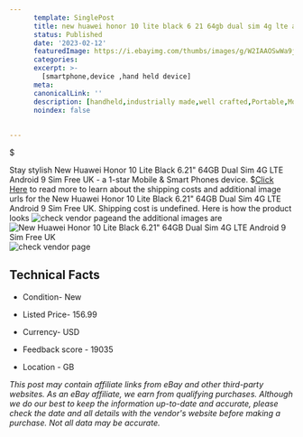 ```yaml
---
      template: SinglePost
      title: new huawei honor 10 lite black 6 21 64gb dual sim 4g lte android 9 sim free uk
      status: Published
      date: '2023-02-12'
      featuredImage: https://i.ebayimg.com/thumbs/images/g/W2IAAOSwWa9jgS2q/s-l225.jpg
      categories: 
      excerpt: >-
        [smartphone,device ,hand held device]
      meta:
      canonicalLink: ''
      description: [handheld,industrially made,well crafted,Portable,Mobile,Compact,Convenient,Lightweight,Maneuverable,Man-portable,Miniature,Carriable,Hand-held,Light,Holdable,Transportable,Mobile device,Pocket-sized,On-the-go,Wireless,Cordless,Compact size,Convenient size, smartphone,device ,hand held device]
      noindex: false
      
        
---
```

$

Stay stylish New Huawei Honor 10 Lite Black 6.21" 64GB Dual Sim 4G LTE Android 9 Sim Free UK - a 1-star Mobile & Smart Phones device.
$[Click Here](https://www.ebay.com/itm/334641961189?hash=item4dea3718e5%3Ag%3AW2IAAOSwWa9jgS2q&mkevt=1&mkcid=1&mkrid=711-53200-19255-0&campid=%253CePNCampaignId%253E&customid=%253CreferenceId%253E&toolid=10049) to read more to learn about the shipping costs and additional image urls for the New Huawei Honor 10 Lite Black 6.21" 64GB Dual Sim 4G LTE Android 9 Sim Free UK. Shipping cost is undefined. Here is how the product looks ![check vendor page](https://i.ebayimg.com/thumbs/images/g/W2IAAOSwWa9jgS2q/s-l225.jpg)and the additional images are![New Huawei Honor 10 Lite Black 6.21" 64GB Dual Sim 4G LTE Android 9 Sim Free UK](https://i.ebayimg.com/images/g/W2IAAOSwWa9jgS2q/s-l1600.jpg)![check vendor page](https://origin-galleryplus.ebayimg.com/ws/web/334641961189_2_0_1/225x225.jpg,https://origin-galleryplus.ebayimg.com/ws/web/334641961189_3_0_1/225x225.jpg,https://origin-galleryplus.ebayimg.com/ws/web/334641961189_4_0_1/225x225.jpg,https://origin-galleryplus.ebayimg.com/ws/web/334641961189_5_0_1/225x225.jpg,https://origin-galleryplus.ebayimg.com/ws/web/334641961189_6_0_1/225x225.jpg)



 ## Technical Facts 



     
      

 - Condition- New 


      

 - Listed Price- 156.99 


      

 - Currency- USD 


      

 - Feedback score - 19035 


      

 - Location - GB 


      
      

 *_This post may contain affiliate links from eBay and other third-party websites. As an eBay affiliate, we earn from qualifying purchases. Although we do our best to keep the information up-to-date and accurate, please check the date and all details with the vendor's website before making a purchase. Not all data may be accurate._*






